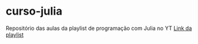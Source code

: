 # curso-julia
Repositório das aulas da playlist de programação  com Julia no YT
[Link da playlist](https://studio.youtube.com/playlist/PLWT3Q9FW0sg4UL6sIeFOKYBOls1CEdgCJ)
